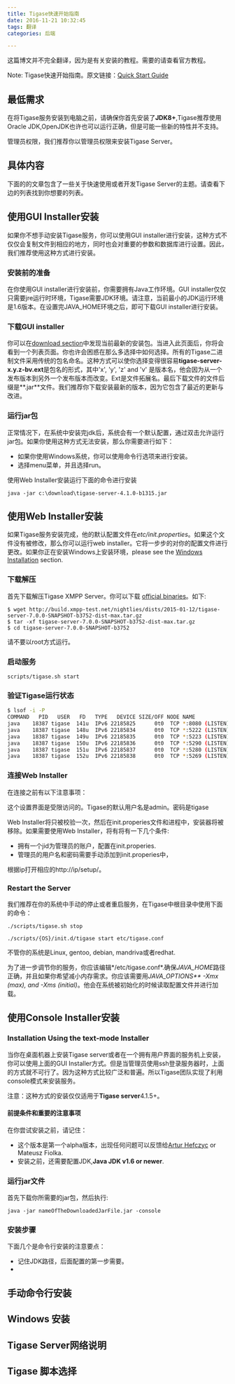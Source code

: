 ```yaml
---
title: Tigase快速开始指南
date: 2016-11-21 10:32:45
tags: 翻译
categories: 后端

---
```


这篇博文并不完全翻译，因为是有关安装的教程。需要的请查看官方教程。

Note: Tigase快速开始指南。原文链接：[Quick Start Guide](http://docs.tigase.org/tigase-server/snapshot/Administration_Guide/html/#about)

## 最低需求

在将Tigase服务安装到电脑之前，请确保你首先安装了**JDK8+**,Tigase推荐使用Oracle JDK,OpenJDK也许也可以运行正确，但是可能一些新的特性并不支持。

管理员权限，我们推荐你以管理员权限来安装Tigase Server。

## 具体内容

下面的的文章包含了一些关于快速使用或者开发Tigase Server的主题。请查看下边的列表找到你想要的列表。

## 使用GUI Installer安装

如果你不想手动安装Tigase服务，你可以使用GUI installer进行安装，这种方式不仅仅会复制文件到相应的地方，同时也会对重要的参数和数据库进行设置。因此，我们推荐使用这种方式进行安装。

### 安装前的准备

在你使用GUI installer进行安装前，你需要拥有Java工作环境。GUI installer仅仅只需要jre运行时环境，Tigase需要JDK环境。请注意，当前最小的JDK运行环境是1.6版本。在设置完JAVA_HOME环境之后，即可下载GUI installer进行安装。

### 下载GUI installer

你可以在[download section](https://projects.tigase.org/projects/tigase-server/files)中发现当前最新的安装包。当进入此页面后，你将会看到一个列表页面。你也许会困惑在那么多选择中如何选择。所有的Tigase二进制文件采用传统的包名命名。这种方式可以使你选择变得很容易**tigase-server-x.y.z-bv.ext**是包名的形式，其中'x', 'y', 'z' and 'v' 是版本名，他会因为从一个发布版本到另外一个发布版本而改变。Ext是文件拓展名。最后下载文件的文件后缀是**.jar**文件。我们推荐你下载安装最新的版本，因为它包含了最近的更新与改进。

### 运行jar包

正常情况下，在系统中安装完jdk后，系统会有一个默认配置，通过双击允许运行jar包。如果你使用这种方式无法安装，那么你需要进行如下：

- 如果你使用Windows系统，你可以使用命令行选项来进行安装。
- 选择menu菜单，并且选择run。

 使用Web Installer安装运行下面的命令进行安装

```shell
java -jar c:\download\tigase-server-4.1.0-b1315.jar
```

## 使用Web Installer安装

如果Tigase服务安装完成，他的默认配置文件在*etc/init.properties*。如果这个文件没有被修改，那么你可以运行web installer。它将一步步的对你的配置文件进行更改。如果你正在安装Windows上安装环境，please see the [Windows Installation](http://docs.tigase.org/tigase-server/snapshot/Administration_Guide/html/#winWebInstall) section.

### 下载解压

首先下载解压Tigase XMPP Server。你可以下载 [official binaries](https://projects.tigase.org/projects/tigase-server/files)。如下:

```shell
$ wget http://build.xmpp-test.net/nightlies/dists/2015-01-12/tigase-server-7.0.0-SNAPSHOT-b3752-dist-max.tar.gz
$ tar -xf tigase-server-7.0.0-SNAPSHOT-b3752-dist-max.tar.gz
$ cd tigase-server-7.0.0-SNAPSHOT-b3752
```

请不要以root方式运行。

### 启动服务

```shell
scripts/tigase.sh start
```

### 验证Tigase运行状态

```bash
$ lsof -i -P
COMMAND   PID   USER   FD   TYPE   DEVICE SIZE/OFF NODE NAME
java    18387 tigase  141u  IPv6 22185825      0t0  TCP *:8080 (LISTEN)
java    18387 tigase  148u  IPv6 22185834      0t0  TCP *:5222 (LISTEN)
java    18387 tigase  149u  IPv6 22185835      0t0  TCP *:5223 (LISTEN)
java    18387 tigase  150u  IPv6 22185836      0t0  TCP *:5290 (LISTEN)
java    18387 tigase  151u  IPv6 22185837      0t0  TCP *:5280 (LISTEN)
java    18387 tigase  152u  IPv6 22185838      0t0  TCP *:5269 (LISTEN)
```

### 连接Web Installer

在连接之前有以下注意事项：

这个设置界面是受限访问的。Tigase的默认用户名是admin。密码是tigase

Web Installer将只被校验一次，然后在init.properies文件和进程中，安装器将被移除。如果需要使用Web Installer，将有将有一下几个条件:

- 拥有一个jid为管理员的账户，配置在init.properies.
- 管理员的用户名和密码需要手动添加到init.properies中，

根据ip打开相应的http://ip/setup/。

### Restart the Server

我们推荐在你的系统中手动的停止或者重启服务，在Tigase中根目录中使用下面的命令：

```shell
./scripts/tigase.sh stop

./scripts/{OS}/init.d/tigase start etc/tigase.conf
```

不管你的系统是Linux, gentoo, debian, mandriva或者redhat.

为了进一步调节你的服务，你应该编辑*/etc/tigase.conf*.确保*JAVA_HOME*路径正确，并且如果你希望减小内存需求。你应该需要用*JAVA_OPTIONS** -Xmx (max), and -Xms (initial)*。他会在系统被初始化的时候读取配置文件并进行加载。

## 使用Console Installer安装

### Installation Using the text-mode Installer

当你在桌面机器上安装Tigase server或者在一个拥有用户界面的服务机上安装，你可以使用上面的GUI Installer方式。但是当管理员使用ssh登录服务器时，上面的方式就不可行了。因为这种方式比较广泛和普遍。所以Tigase团队实现了利用console模式来安装服务。

注意：这种方式的安装仅仅适用于**Tigase server**4.1.5+。

#### 前提条件和重要的注意事项

在你尝试安装之前，请记住：

- 这个版本是第一个alpha版本，出现任何问题可以反馈给[Artur Hefczyc](mailto:artur.hefczyc@tigase.net) or Mateusz Fiolka.
- 安装之前，还需要配置JDK,**Java JDK v1.6 or newer**.

### 运行jar文件

首先下载你所需要的jar包，然后执行:

```she
java -jar nameOfTheDownloadedJarFile.jar -console
```

### 安装步骤

下面几个是命令行安装的注意要点：

- 记住JDK路径，后面配置的第一步需要。
- ​

## 手动命令行安装





## Windows 安装



## Tigase Server网络说明



## Tigase 脚本选择





##  